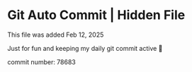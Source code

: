 # Git Auto Commit | Hidden File

This file was added Feb 12, 2025

Just for fun and keeping my daily git commit active 🤪

commit number: 78683
